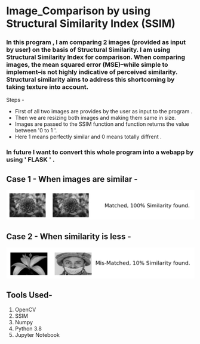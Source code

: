 # Image_Comparison by using Structural Similarity Index (SSIM)
### In this program , I am comparing 2 images (provided as input by user) on the basis of Structural Similarity. I am using Structural Similarity Index for comparison. When comparing images, the mean squared error (MSE)–while simple to implement–is not highly indicative of perceived similarity. Structural similarity aims to address this shortcoming by taking texture into account. 
Steps -
* First of all two images are provides by the user as input to the program .
* Then we are resizing both images and making them same in size.
* Images are passed to the SSIM function and function returns the value between '0 to 1 '.
* Here 1 means perfectly similar and 0 means totally diffrent .
###
### In future I want to convert this whole program into a webapp by using ' FLASK ' .  ###

## Case 1 - When images are similar - 
![100%](https://github.com/AKSHATM99/Image_Comparison/blob/main/Assets/100%25.png)

## Case 2 - When similarity is less - 
![10%](https://github.com/AKSHATM99/Image_Comparison/blob/main/Assets/10%25.png)

## Tools Used-
1. OpenCV
2. SSIM
3. Numpy
4. Python 3.8
5. Jupyter Notebook

